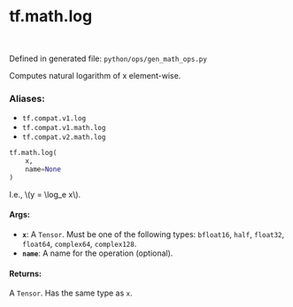 <div itemscope itemtype="http://developers.google.com/ReferenceObject">
<meta itemprop="name" content="tf.math.log" />
<meta itemprop="path" content="Stable" />
</div>

# tf.math.log

<!-- Insert buttons -->

<table class="tfo-notebook-buttons tfo-api" align="left">
</table>

Defined in generated file: `python/ops/gen_math_ops.py`



<!-- Start diff -->
Computes natural logarithm of x element-wise.

### Aliases:

* `tf.compat.v1.log`
* `tf.compat.v1.math.log`
* `tf.compat.v2.math.log`


``` python
tf.math.log(
    x,
    name=None
)
```



<!-- Placeholder for "Used in" -->

I.e., \\(y = \log_e x\\).

#### Args:


* <b>`x`</b>: A `Tensor`. Must be one of the following types: `bfloat16`, `half`, `float32`, `float64`, `complex64`, `complex128`.
* <b>`name`</b>: A name for the operation (optional).


#### Returns:

A `Tensor`. Has the same type as `x`.
